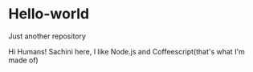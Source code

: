 # Hello-world
Just another repository

Hi Humans!
Sachini here, I like Node.js and Coffeescript(that's what I'm made of) 
